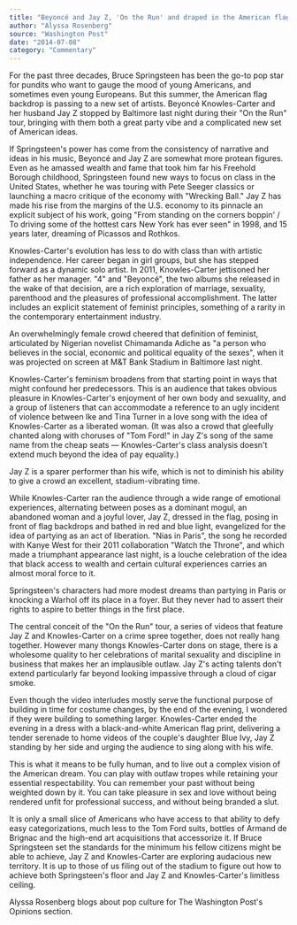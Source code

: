 ```yaml
---
title: "Beyoncé and Jay Z, 'On the Run' and draped in the American flag"
author: "Alyssa Rosenberg"
source: "Washington Post"
date: "2014-07-08"
category: "Commentary"
---
```


For the past three decades, Bruce Springsteen has been the go-to pop star for pundits who want to gauge the mood of young Americans, and sometimes even young Europeans. But this summer, the American flag backdrop is passing to a new set of artists. Beyoncé Knowles-Carter and her husband Jay Z stopped by Baltimore last night during their "On the Run" tour, bringing with them both a great party vibe and a complicated new set of American ideas.

If Springsteen's power has come from the consistency of narrative and ideas in his music, Beyoncé and Jay Z are somewhat more protean figures. Even as he amassed wealth and fame that took him far his Freehold Borough childhood, Springsteen found new ways to focus on class in the United States, whether he was touring with Pete Seeger classics or launching a macro critique of the economy with "Wrecking Ball." Jay Z has made his rise from the margins of the U.S. economy to its pinnacle an explicit subject of his work, going "From standing on the corners boppin' / To driving some of the hottest cars New York has ever seen" in 1998, and 15 years later, dreaming of Picassos and Rothkos.

Knowles-Carter's evolution has less to do with class than with artistic independence. Her career began in girl groups, but she has stepped forward as a dynamic solo artist. In 2011, Knowles-Carter jettisoned her father as her manager. "4" and "Beyoncé", the two albums she released in the wake of that decision, are a rich exploration of marriage, sexuality, parenthood and the pleasures of professional accomplishment. The latter includes an explicit statement of feminist principles, something of a rarity in the contemporary entertainment industry.

An overwhelmingly female crowd cheered that definition of feminist, articulated by Nigerian novelist Chimamanda Adiche as "a person who believes in the social, economic and political equality of the sexes", when it was projected on screen at M&T Bank Stadium in Baltimore last night.

Knowles-Carter's feminism broadens from that starting point in ways that might confound her predecessors. This is an audience that takes obvious pleasure in Knowles-Carter's enjoyment of her own body and sexuality, and a group of listeners that can accommodate a reference to an ugly incident of violence between Ike and Tina Turner in a love song with the idea of Knowles-Carter as a liberated woman. (It was also a crowd that gleefully chanted along with choruses of "Tom Ford!" in Jay Z's song of the same name from the cheap seats — Knowles-Carter's class analysis doesn't extend much beyond the idea of pay equality.)

Jay Z is a sparer performer than his wife, which is not to diminish his ability to give a crowd an excellent, stadium-vibrating time.

While Knowles-Carter ran the audience through a wide range of emotional experiences, alternating between poses as a dominant mogul, an abandoned woman and a joyful lover, Jay Z, dressed in the flag, posing in front of flag backdrops and bathed in red and blue light, evangelized for the idea of partying as an act of liberation. "Nias in Paris", the song he recorded with Kanye West for their 2011 collaboration "Watch the Throne", and which made a triumphant appearance last night, is a louche celebration of the idea that black access to wealth and certain cultural experiences carries an almost moral force to it.

Springsteen's characters had more modest dreams than partying in Paris or knocking a Warhol off its place in a foyer. But they never had to assert their rights to aspire to better things in the first place.

The central conceit of the "On the Run" tour, a series of videos that feature Jay Z and Knowles-Carter on a crime spree together, does not really hang together. However many thongs Knowles-Carter dons on stage, there is a wholesome quality to her celebrations of marital sexuality and discipline in business that makes her an implausible outlaw. Jay Z's acting talents don't extend particularly far beyond looking impassive through a cloud of cigar smoke.

Even though the video interludes mostly serve the functional purpose of building in time for costume changes, by the end of the evening, I wondered if they were building to something larger. Knowles-Carter ended the evening in a dress with a black-and-white American flag print, delivering a tender serenade to home videos of the couple's daughter Blue Ivy, Jay Z standing by her side and urging the audience to sing along with his wife.

This is what it means to be fully human, and to live out a complex vision of the American dream. You can play with outlaw tropes while retaining your essential respectability. You can remember your past without being weighted down by it. You can take pleasure in sex and love without being rendered unfit for professional success, and without being branded a slut.

It is only a small slice of Americans who have access to that ability to defy easy categorizations, much less to the Tom Ford suits, bottles of Armand de Brignac and the high-end art acquisitions that accessorize it. If Bruce Springsteen set the standards for the minimum his fellow citizens might be able to achieve, Jay Z and Knowles-Carter are exploring audacious new territory. It is up to those of us filing out of the stadium to figure out how to achieve both Springsteen's floor and Jay Z and Knowles-Carter's limitless ceiling.

Alyssa Rosenberg blogs about pop culture for The Washington Post's Opinions section.
